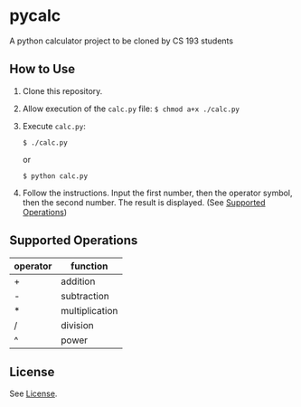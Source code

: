 # pycalc
A python calculator project to be cloned by CS 193 students

## How to Use
1. Clone this repository.
2. Allow execution of the `calc.py` file: `$ chmod a+x ./calc.py`
3. Execute `calc.py`: 

    ```
    $ ./calc.py
    ```

    or

    ```
    $ python calc.py
    ```

4. Follow the instructions. Input the first number, then the operator symbol, then the second number. The result is displayed. (See [Supported Operations](#supported-operations))

## Supported Operations
| operator |    function    |
|----------|----------------|
| +        | addition       |
| -        | subtraction    |
| *        | multiplication |
| /        | division       |
| ^        | power          |

## License
See [License](https://github.com/Purdue-CSUSB/pycalc/blob/master/LICENSE).
